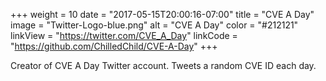 +++
weight = 10
date = "2017-05-15T20:00:16-07:00"
title = "CVE A Day"
image = "Twitter-Logo-blue.png"
alt = "CVE A Day"
color = "#212121"
linkView = "https://twitter.com/CVE_A_Day"
linkCode = "https://github.com/ChilledChild/CVE-A-Day"
+++

Creator of CVE A Day Twitter account. Tweets a random CVE ID each day.